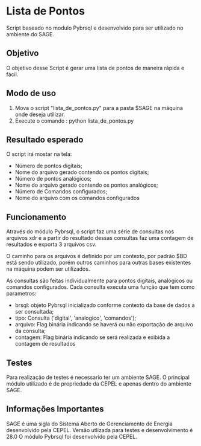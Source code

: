 # Lista de Pontos

Script baseado no modulo Pybrsql e desenvolvido para ser utilizado no ambiente do SAGE.


## Objetivo

O objetivo desse Script é gerar uma lista de pontos de maneira rápida e fácil.


## Modo de uso

1. Mova o script "lista_de_pontos.py" para a pasta $SAGE na máquina onde deseja utilizar.
2. Execute o comando : python lista_de_pontos.py


## Resultado esperado

O script irá mostar na tela:
- Número de pontos digitais;
- Nome do arquivo gerado contendo os pontos digitais;
- Número de pontos analógicos;
- Nome do arquivo gerado contendo os pontos analógicos;
- Número de Comandos configurados;
- Nome do arquivo com os comandos configurados


## Funcionamento

Através do módulo Pybrsql, o script faz uma série de consultas nos arquivos xdr e 
a partir do resultado dessas consultas faz uma contagem de resultados e exporta 3 arquivos csv.

O caminho para os arquivos é definido por um contexto, por padrão $BD está sendo utilizado, porém
outros caminhos para outras bases existentes na máquina podem ser utilizados.

As consultas são feitas individualmente para pontos digitais, analógicos ou comandos configurados.
Cada consulta executa uma função que tem como parametros:
- brsql: objeto Pybrsql inicializado conforme contexto da base de dados a ser consultada;
- tipo: Consulta ('digital', 'analogico', 'comandos');
- arquivo: Flag binária indicando se haverá ou não exportação de arquivo da consulta;
- contagem: Flag binária indicando se será realizada e exibida a contagem de resultados


## Testes

Para realização de testes é necessario ter um ambiente SAGE. 
O principal módulo utilizado é de propriedade da CEPEL e apenas dentro do ambiente SAGE.


## Informações Importantes

SAGE é uma sigla do Sistema Aberto de Gerenciamento de Energia desenvolvido pela CEPEL.
Versão utlizada para testes e desenvolvimento é 28.0
O módulo Pybrsql foi desenvolvido pela CEPEL.
